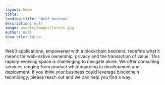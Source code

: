 ```yaml
---
layout: home
title:
landing-title: 'Web3 beckons'
description: null
image: assets/images/forest.jpg
author: null
show_tile: false
---
```


Web3 applications, empowered with a blockchain backend, redefine what it means for web-native ownership, privacy and the transaction of value. This rapidly evolving space is challenging to navigate alone. We offer consulting services ranging from product whiteboarding to development and deployment. If you think your business could leverage blockchain technology, please reach out and we can help you find a way. 